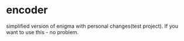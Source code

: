 # encoder
simplified version of enigma with personal changes(test project).
If you want to use this - no problem.
